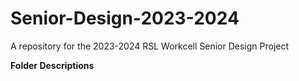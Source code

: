 # Senior-Design-2023-2024
A repository for the 2023-2024 RSL Workcell Senior Design Project

**Folder Descriptions**
